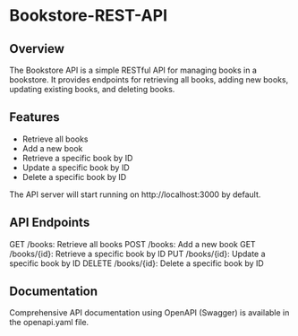 # Bookstore-REST-API



## Overview
The Bookstore API is a simple RESTful API for managing books in a bookstore. It provides endpoints for retrieving all books, adding new books, updating existing books, and deleting books.

## Features
- Retrieve all books
- Add a new book
- Retrieve a specific book by ID
- Update a specific book by ID
- Delete a specific book by ID

The API server will start running on http://localhost:3000 by default.

## API Endpoints
GET /books: Retrieve all books
POST /books: Add a new book
GET /books/{id}: Retrieve a specific book by ID
PUT /books/{id}: Update a specific book by ID
DELETE /books/{id}: Delete a specific book by ID

## Documentation
Comprehensive API documentation using OpenAPI (Swagger) is available in the openapi.yaml file.
